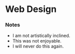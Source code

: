 # Web Design

### Notes 
* I am not artistically inclined.
* This was not enjoyable. 
* I will never do this again. 
